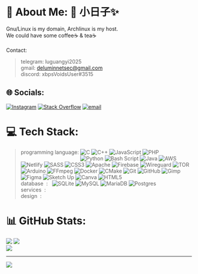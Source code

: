 # 💫 About Me:     📝 小日子✨
Gnu/Linux is my domain, Archlinux is my host.<br>
We could have some coffee☕ & tea☕ </br></br>
Contact: </br>
>  telegram: luguangyi2025 </br>
>  gmail:    deluminnetsec@gmail.com </br>
>  discord:  xbpsVoidsUser#3515


## 🌐 Socials:
[![Instagram](https://img.shields.io/badge/Instagram-%23E4405F.svg?logo=Instagram&logoColor=white)](https://instagram.com/lu.guangyi.2025) [![Stack Overflow](https://img.shields.io/badge/-Stackoverflow-FE7A16?logo=stack-overflow&logoColor=white)](https://stackoverflow.com/users/30300416) [![email](https://img.shields.io/badge/Email-D14836?logo=gmail&logoColor=white)](mailto:deluminnetsec@gmail.com) 

# 💻 Tech Stack:

> programming language:
![C](https://img.shields.io/badge/c-%2300599C.svg?style=flat-square&logo=c&logoColor=white) ![C++](https://img.shields.io/badge/c++-%2300599C.svg?style=flat-square&logo=c%2B%2B&logoColor=white) ![JavaScript](https://img.shields.io/badge/javascript-%23323330.svg?style=flat-square&logo=javascript&logoColor=%23F7DF1E) ![PHP](https://img.shields.io/badge/php-%23777BB4.svg?style=flat-square&logo=php&logoColor=white) <br> &nbsp;&nbsp;&nbsp;&nbsp;&nbsp;&nbsp;&nbsp;&nbsp;&nbsp;&nbsp;&nbsp;&nbsp;&nbsp;&nbsp;&nbsp;&nbsp;&nbsp;&nbsp;&nbsp;&nbsp;&nbsp;&nbsp;&nbsp;&nbsp;&nbsp;&nbsp;&nbsp;&nbsp;&nbsp;&nbsp;&nbsp;&nbsp;&nbsp;&nbsp;&nbsp;&nbsp;&nbsp;&nbsp;&nbsp;&nbsp; ![Python](https://img.shields.io/badge/python-3670A0?style=flat-square&logo=python&logoColor=ffdd54) ![Bash Script](https://img.shields.io/badge/bash_script-%23121011.svg?style=flat-square&logo=gnu-bash&logoColor=white) ![Java](https://img.shields.io/badge/java-%23ED8B00.svg?style=flat-square&logo=openjdk&logoColor=white) ![AWS](https://img.shields.io/badge/AWS-%23FF9900.svg?style=flat-square&logo=amazon-aws&logoColor=white) ![Netlify](https://img.shields.io/badge/netlify-%23000000.svg?style=flat-square&logo=netlify&logoColor=#00C7B7) ![SASS](https://img.shields.io/badge/SASS-hotpink.svg?style=flat-square&logo=SASS&logoColor=white) ![CSS3](https://img.shields.io/badge/css3-%231572B6.svg?style=flat-square&logo=css3&logoColor=white) ![Apache](https://img.shields.io/badge/apache-%23D42029.svg?style=flat-square&logo=apache&logoColor=white)   ![Firebase](https://img.shields.io/badge/firebase-a08021?style=flat-square&logo=firebase&logoColor=ffcd34)  ![Wireguard](https://img.shields.io/badge/wireguard-%2388171A.svg?style=flat-square&logo=wireguard&logoColor=white) ![TOR](https://img.shields.io/badge/tor-%237E4798.svg?style=flat-square&logo=tor-project&logoColor=white) ![Arduino](https://img.shields.io/badge/-Arduino-00979D?style=flat-square&logo=Arduino&logoColor=white) ![FFmpeg](https://shields.io/badge/FFmpeg-%23171717.svg?logo=ffmpeg&style=flat-square&labelColor=171717&logoColor=5cb85c) ![Docker](https://img.shields.io/badge/docker-%230db7ed.svg?style=flat-square&logo=docker&logoColor=white) ![CMake](https://img.shields.io/badge/CMake-%23008FBA.svg?style=flat-square&logo=cmake&logoColor=white) ![Git](https://img.shields.io/badge/git-%23F05033.svg?style=flat-square&logo=git&logoColor=white) ![GitHub](https://img.shields.io/badge/github-%23121011.svg?style=flat-square&logo=github&logoColor=white) ![Gimp](https://img.shields.io/badge/Gimp-657D8B?style=flat-square&logo=gimp&logoColor=FFFFFF) ![Figma](https://img.shields.io/badge/figma-%23F24E1E.svg?style=flat-square&logo=figma&logoColor=white) ![Sketch Up](https://img.shields.io/badge/SketchUp-005F9E?style=flat-square&logo=sketchup&logoColor=white) ![Canva](https://img.shields.io/badge/Canva-%2300C4CC.svg?style=flat-square&logo=Canva&logoColor=white) ![HTML5](https://img.shields.io/badge/html5-%23E34F26.svg?style=flat-square&logo=html5&logoColor=white) <br>
> database&nbsp;&nbsp;:&nbsp;&nbsp; ![SQLite](https://img.shields.io/badge/sqlite-%2307405e.svg?style=flat-square&logo=sqlite&logoColor=white)  ![MySQL](https://img.shields.io/badge/mysql-4479A1.svg?style=flat-square&logo=mysql&logoColor=white) ![MariaDB](https://img.shields.io/badge/MariaDB-003545?style=flat-square&logo=mariadb&logoColor=white) ![Postgres](https://img.shields.io/badge/postgres-%23316192.svg?style=flat-square&logo=postgresql&logoColor=white) <br>
> services&nbsp;&nbsp;:&nbsp;&nbsp; <br>
> design&nbsp;&nbsp;:&nbsp;&nbsp;

# 📊 GitHub Stats:
![](https://github-readme-stats.vercel.app/api?username=Lu-Guangyi&theme=default&hide_border=false&include_all_commits=true&count_private=true)
![](https://nirzak-streak-stats.vercel.app/?user=Lu-Guangyi&theme=default&hide_border=false) <br>
![](https://github-readme-stats.vercel.app/api/top-langs/?username=Lu-Guangyi&theme=default&hide_border=false&include_all_commits=true&count_private=true&layout=compact)
<!-- ![](https://github-readme-stats.vercel.app/api?username=Lu-Guangyi&theme=rose_pine&hide_border=false&include_all_commits=true&count_private=true)<br/>
![](https://nirzak-streak-stats.vercel.app/?user=Lu-Guangyi&theme=rose_pine&hide_border=false)<br/>
![](https://github-readme-stats.vercel.app/api/top-langs/?username=Lu-Guangyi&theme=rose_pine&hide_border=false&include_all_commits=true&count_private=true&layout=compact) -->

---
[![](https://visitcount.itsvg.in/api?id=Lu-Guangyi&icon=1&color=0)](https://visitcount.itsvg.in)

<!-- Proudly created with GPRM ( https://gprm.itsvg.in ) -->
